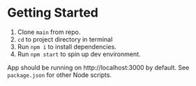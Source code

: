 # Getting Started

1. Clone `main` from repo.
2. `cd` to project directory in terminal
3. Run `npm i` to install dependencies.
4. Run `npm start` to spin up dev environment.

App should be running on http://localhost:3000 by default. See `package.json` for other Node scripts. 

